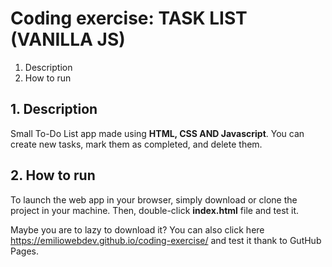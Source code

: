 # Coding exercise: TASK LIST (VANILLA JS)
1. Description
2. How to run


## 1. Description
Small To-Do List app made using **HTML, CSS AND Javascript**. 
You can create new tasks, mark them as completed, and delete them.


## 2. How to run
To launch the web app in your browser, simply download or clone the project in your machine.
Then, double-click **index.html** file and test it.

Maybe you are to lazy to download it? You can also click here <https://emiliowebdev.github.io/coding-exercise/>
and test it thank to GutHub Pages.

